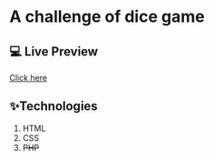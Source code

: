 # A challenge of dice game

## 💻 Live Preview

[Click here](https://thomasbrq.github.io/421-game/)

## ✨Technologies
1. HTML
2. CSS
3. ~~PHP~~